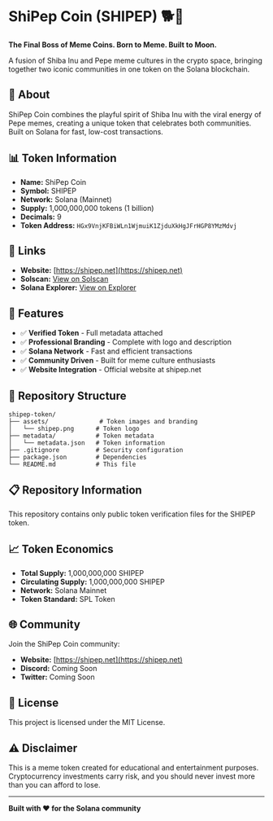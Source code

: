 # ShiPep Coin (SHIPEP) 🐕🐸

**The Final Boss of Meme Coins. Born to Meme. Built to Moon.**

A fusion of Shiba Inu and Pepe meme cultures in the crypto space, bringing together two iconic communities in one token on the Solana blockchain.

## 🌟 About

ShiPep Coin combines the playful spirit of Shiba Inu with the viral energy of Pepe memes, creating a unique token that celebrates both communities. Built on Solana for fast, low-cost transactions.

## 📊 Token Information

- **Name:** ShiPep Coin
- **Symbol:** SHIPEP
- **Network:** Solana (Mainnet)
- **Supply:** 1,000,000,000 tokens (1 billion)
- **Decimals:** 9
- **Token Address:** `HGx9VnjKFBiWLn1WjmuiK1ZjduXkHgJFrHGP8YMzMdvj`

## 🔗 Links

- **Website:** [https://shipep.net](https://shipep.net)
- **Solscan:** [View on Solscan](https://solscan.io/token/HGx9VnjKFBiWLn1WjmuiK1ZjduXkHgJFrHGP8YMzMdvj)
- **Solana Explorer:** [View on Explorer](https://explorer.solana.com/address/HGx9VnjKFBiWLn1WjmuiK1ZjduXkHgJFrHGP8YMzMdvj)

## 🚀 Features

- ✅ **Verified Token** - Full metadata attached
- ✅ **Professional Branding** - Complete with logo and description
- ✅ **Solana Network** - Fast and efficient transactions
- ✅ **Community Driven** - Built for meme culture enthusiasts
- ✅ **Website Integration** - Official website at shipep.net

## 📁 Repository Structure

```
shipep-token/
├── assets/              # Token images and branding
│   └── shipep.png      # Token logo
├── metadata/           # Token metadata
│   └── metadata.json   # Token information
├── .gitignore          # Security configuration
├── package.json        # Dependencies
└── README.md           # This file
```

## 📋 Repository Information

This repository contains only public token verification files for the SHIPEP token.

## 📈 Token Economics

- **Total Supply:** 1,000,000,000 SHIPEP
- **Circulating Supply:** 1,000,000,000 SHIPEP
- **Network:** Solana Mainnet
- **Token Standard:** SPL Token

## 🌐 Community

Join the ShiPep Coin community:
- **Website:** [https://shipep.net](https://shipep.net)
- **Discord:** Coming Soon
- **Twitter:** Coming Soon

## 📄 License

This project is licensed under the MIT License.

## ⚠️ Disclaimer

This is a meme token created for educational and entertainment purposes. Cryptocurrency investments carry risk, and you should never invest more than you can afford to lose.

---

**Built with ❤️ for the Solana community** 
